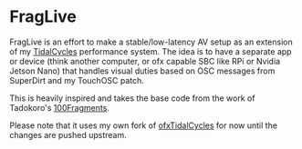 # FragLive

FragLive is an effort to make a stable/low-latency AV setup as an extension of my [TidalCycles](https://github.com/khoparzi/TidalSetup) performance system. The idea is to have a separate app or device (think another computer, or ofx capable SBC like RPi or Nvidia Jetson Nano) that handles visual duties based on OSC messages from SuperDirt and my TouchOSC patch.

This is heavily inspired and takes the base code from the work of Tadokoro's [100Fragments](https://github.com/tado/Tidal100fragments/tree/master/100fragmentsLive).

Please note that it uses my own fork of [ofxTidalCycles](https://github.com/khoparzi/ofxTidalCycles) for now until the changes are pushed upstream.
